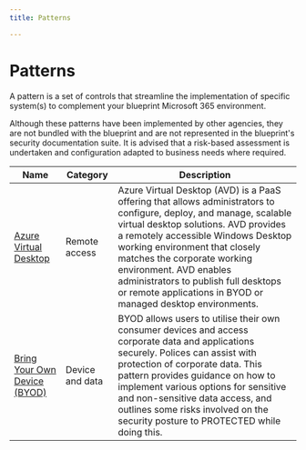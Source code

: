 ```yaml
---
title: Patterns

---
```


# Patterns

A pattern is a set of controls that streamline the implementation of specific system(s) to complement your blueprint Microsoft 365 environment.

Although these patterns have been implemented by other agencies, they are not bundled with the blueprint and are not represented in the blueprint's security documentation suite. It is advised that a risk-based assessment is undertaken and configuration adapted to business needs where required.

| **Name**                  | **Category**         | **Description**                                                              |
| ------------------------- | -------------------- | ---------------------------------------------------------------------------- |
| [Azure Virtual Desktop](azure-virtual-desktop) | Remote access | Azure Virtual Desktop (AVD) is a PaaS offering that allows administrators to configure, deploy, and manage, scalable virtual desktop solutions. AVD provides a remotely accessible Windows Desktop working environment that closely matches the corporate working environment. AVD enables administrators to publish full desktops or remote applications in BYOD or managed desktop environments. |
| [Bring Your Own Device (BYOD)](bring-your-own-device) | Device and data | BYOD allows users to utilise their own consumer devices and access corporate data and applications securely. Polices can assist with protection of corporate data. This pattern provides guidance on how to implement various options for sensitive and non-sensitive data access, and outlines some risks involved on the security posture to PROTECTED while doing this. |